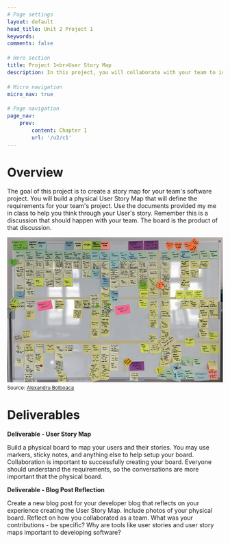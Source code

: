 ```yaml
---
# Page settings
layout: default
head_title: Unit 2 Project 1
keywords:
comments: false

# Hero section
title: Project 1<br>User Story Map
description: In this project, you will collaborate with your team to identify the users of your software and define their stories.

# Micro navigation
micro_nav: true

# Page navigation
page_nav:
    prev:
        content: Chapter 1
        url: '/u2/c1'
---
```


# Overview

The goal of this project is to create a story map for your team's software project. You will build a physical User Story Map that will define the requirements for your team's project. Use the documents provided my me in class to help you think through your User's story. Remember this is a discussion that should happen with your team. The board is the product of that discussion.

![User Story Map Example](storymap.jpg)
<small>Source: [Alexandru Bolboaca](https://mozaicworks.com/blog/3-uses-story-maps-build-better-product/)</small>

# Deliverables

<div class="callout callout--info">
  <p><strong><b>Deliverable</b> - User Story Map</strong></p>
  <p>Build a physical board to map your users and their stories. You may use markers, sticky notes, and anything else to help setup your board. Collaboration is important to successfully creating your board. Everyone should understand the requirements, so the conversations are more important that the physical board.</p>
</div>

<div class="callout callout--info">
  <p><strong><b>Deliverable</b> - Blog Post Reflection</strong></p>
  <p>Create a new blog post for your developer blog that reflects on your experience creating the User Story Map. Include photos of your physical board. Reflect on how you collaborated as a team. What was your contributions - be specific? Why are tools like user stories and user story maps important to developing software?</p>
</div>
